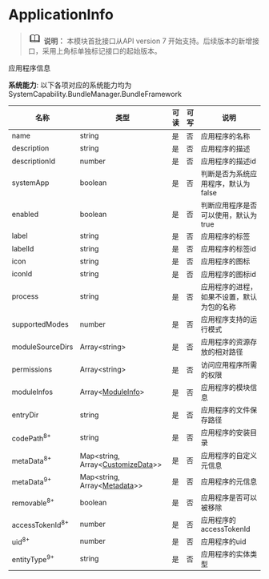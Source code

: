 # ApplicationInfo



> ![icon-note.gif](public_sys-resources/icon-note.gif) **说明：**
> 本模块首批接口从API version 7 开始支持。后续版本的新增接口，采用上角标单独标记接口的起始版本。



应用程序信息



**系统能力**: 以下各项对应的系统能力均为SystemCapability.BundleManager.BundleFramework



| 名称                       | 类型                                                         | 可读 | 可写 | 说明                                       |
| -------------------------- | ------------------------------------------------------------ | ---- | ---- | ------------------------------------------ |
| name                       | string                                                       | 是   | 否   | 应用程序的名称                             |
| description                | string                                                       | 是   | 否   | 应用程序的描述                             |
| descriptionId              | number                                                       | 是   | 否   | 应用程序的描述id                           |
| systemApp                  | boolean                                                      | 是   | 否   | 判断是否为系统应用程序，默认为false        |
| enabled                    | boolean                                                      | 是   | 否   | 判断应用程序是否可以使用，默认为true       |
| label                      | string                                                       | 是   | 否   | 应用程序的标签                             |
| labelId                    | string                                                       | 是   | 否   | 应用程序的标签id                           |
| icon                       | string                                                       | 是   | 否   | 应用程序的图标                             |
| iconId                     | string                                                       | 是   | 否   | 应用程序的图标id                           |
| process                    | string                                                       | 是   | 否   | 应用程序的进程，如果不设置，默认为包的名称 |
| supportedModes             | number                                                       | 是   | 否   | 应用程序支持的运行模式                     |
| moduleSourceDirs           | Array\<string>                                               | 是   | 否   | 应用程序的资源存放的相对路径               |
| permissions                | Array\<string>                                               | 是   | 否   | 访问应用程序所需的权限                     |
| moduleInfos                | Array\<[ModuleInfo](js-apis-bundle-ModuleInfo.md)>           | 是   | 否   | 应用程序的模块信息                         |
| entryDir                   | string                                                       | 是   | 否   | 应用程序的文件保存路径                     |
| codePath<sup>8+</sup>      | string                                                       | 是   | 否   | 应用程序的安装目录                         |
| metaData<sup>8+</sup>      | Map\<string, Array\<[CustomizeData](js-apis-bundle-CustomizeData.md)>> | 是   | 否   | 应用程序的自定义元信息                     |
| metaData<sup>9+</sup>      | Map\<string, Array\<[Metadata](js-apis-bundle-Metadata.md)>> | 是   | 否   | 应用程序的元信息                           |
| removable<sup>8+</sup>     | boolean                                                      | 是   | 否   | 应用程序是否可以被移除                     |
| accessTokenId<sup>8+</sup> | number                                                       | 是   | 否   | 应用程序的accessTokenId                    |
| uid<sup>8+</sup>           | number                                                       | 是   | 否   | 应用程序的uid                              |
| entityType<sup>9+</sup>    | string                                                       | 是   | 否   | 应用程序的实体类型                         |